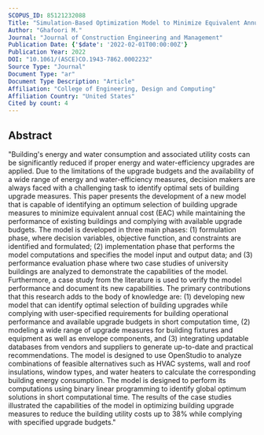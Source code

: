 ```yaml
---
SCOPUS_ID: 85121232088
Title: "Simulation-Based Optimization Model to Minimize Equivalent Annual Cost of Existing Buildings"
Author: "Ghafoori M."
Journal: "Journal of Construction Engineering and Management"
Publication Date: {'$date': '2022-02-01T00:00:00Z'}
Publication Year: 2022
DOI: "10.1061/(ASCE)CO.1943-7862.0002232"
Source Type: "Journal"
Document Type: "ar"
Document Type Description: "Article"
Affiliation: "College of Engineering, Design and Computing"
Affiliation Country: "United States"
Cited by count: 4
---
```


## Abstract
"Building's energy and water consumption and associated utility costs can be significantly reduced if proper energy and water-efficiency upgrades are applied. Due to the limitations of the upgrade budgets and the availability of a wide range of energy and water-efficiency measures, decision makers are always faced with a challenging task to identify optimal sets of building upgrade measures. This paper presents the development of a new model that is capable of identifying an optimum selection of building upgrade measures to minimize equivalent annual cost (EAC) while maintaining the performance of existing buildings and complying with available upgrade budgets. The model is developed in three main phases: (1) formulation phase, where decision variables, objective function, and constraints are identified and formulated; (2) implementation phase that performs the model computations and specifies the model input and output data; and (3) performance evaluation phase where two case studies of university buildings are analyzed to demonstrate the capabilities of the model. Furthermore, a case study from the literature is used to verify the model performance and document its new capabilities. The primary contributions that this research adds to the body of knowledge are: (1) developing new model that can identify optimal selection of building upgrades while complying with user-specified requirements for building operational performance and available upgrade budgets in short computation time, (2) modeling a wide range of upgrade measures for building fixtures and equipment as well as envelope components, and (3) integrating updatable databases from vendors and suppliers to generate up-to-date and practical recommendations. The model is designed to use OpenStudio to analyze combinations of feasible alternatives such as HVAC systems, wall and roof insulations, window types, and water heaters to calculate the corresponding building energy consumption. The model is designed to perform its computations using binary linear programming to identify global optimum solutions in short computational time. The results of the case studies illustrated the capabilities of the model in optimizing building upgrade measures to reduce the building utility costs up to 38% while complying with specified upgrade budgets."

